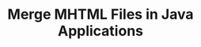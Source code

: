 ---
############################# Static ############################
layout: "autogen"
draft: false
path: "merger/java/mhtml/"
otherformats: PDF BMP CSV DOC DOCM DOCX DOT DOTM DOTX EPUB Excel HTML Image MHT ODP ODS ODT OTP OTT PNG POTM POTX PPS PPSM PPSX PPT PPTM PPTX PS RTF TEX TIF TIFF TSV TXT VDX Visio VSDM VSDX VSSX VSSM VSTM VSTX VSX VTX Web Word Worksheet XLAM XLS XLSB XLSM XLSX XLT XLTM XLTX XPS

############################# Head ############################
head_title: "Merge MHTML Files via Java & J2SE Documents Merger API"
head_description: "Merge multiple MHTML files into a single file using Java documents merger API with all data, style and formatting as the source documents."

############################# Header ############################
title: "Merge MHTML Files in Java Applications"
description: "Merge multiple MHTML files into a single file using Java documents merger API. Merge selected pages or page ranges from various source documents into a single resultant document with all data, style and formatting as the source documents."

############################# SubMenu ############################
submenu:
    enable: true

############################# About ############################
about:
    enable: true
    title: "GroupDocs.Merger for Java API"
    content: |
        GroupDocs.Merger for Java library offers a simple solution to safely merge & split between a wide range of document formats including PDF, Microsoft Office (Word, Excel, PowerPoint, OneNote), OpenDocument, HTML, images and many others within .NET applications. By adding just a few lines of the code, perform several document operations such as move, remove, rotate, swap, extract or change the orientation of pages within the documents. The documents merging API also supports previewing document pages as an image to analyse the document structure, formatting and content on the page.
        
        GroupDocs.Merger APIs are well supported on all major operating systems and Java versions including J2SE 7.0 (1.7), J2SE 8.0 (1.8) and Java 10.

############################# Steps ############################
steps:
    enable: true
    title_left: "Merge Two or More MHTML Files in Java"
    content_left: |
        [GroupDocs.Merger](https://products.groupdocs.com/merger/java/) makes it easy for Java developers to merge multiple MHTML files by implementing a few easy steps.

        *   Create an instance of **Merger** class and load MHTML file.
        *   Call **Join** method of **Merger** class instance and load another MHTML file.
        *   Call **Save** method of **Merger** class instance to save the merged document.
        
    title_right: "System Requirements"
    content_right: |
        Before executing the code example below, please make sure that you have the following prerequisites installed on your system.

        *   Operating Systems: Microsoft Windows, Linux, MacOS
        *   Development Environments: NetBeans, IntelliJ IDEA, Eclipse
        *   Frameworks: Java 7 (1.7) and above
        *   Download the latest version of GroupDocs.Merger for Java from [Maven](https://repository.groupdocs.com/webapp/#/artifacts/browse/tree/General/repo/com/groupdocs/groupdocs-merger)
        
    code: |
        ```java
        // Merge MHTML files using GroupDocs.Merger for Java API
        // Instantiate Merger with input MHTML document
        Merger merger = new Merger("input_1.mhtml");
        
        // Call Join method of Merger class instance and pass second source document path
        merger.join("input_2.mhtml");
            
        // Call Save method of Merger class instance to save merged document
        merger.save("merged-file.mhtml");        
        ```        


demos:
    enable: true
        

about_formats:
    enable: true


more_formats:
    enable: true


back_to_top:
    enable: true
---